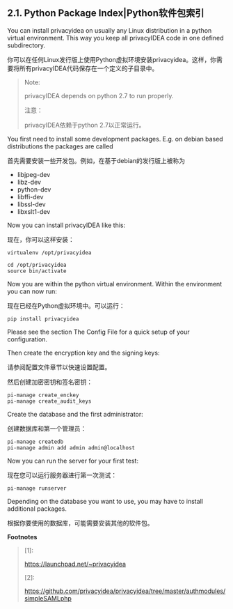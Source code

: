 ## 2.1. Python Package Index|Python软件包索引

You can install privacyidea on usually any Linux distribution in a python virtual environment. This way you keep all privacyIDEA code in one defined subdirectory.

你可以在任何Linux发行版上使用Python虚拟环境安装privacyidea。这样，你需要将所有privacyIDEA代码保存在一个定义的子目录中。


> Note:
> 
> privacyIDEA depends on python 2.7 to run properly.
> 
> 注意：
> 
> privacyIDEA依赖于python 2.7以正常运行。

You first need to install some development packages. E.g. on debian based distributions the packages are called

首先需要安装一些开发包。例如，在基于debian的发行版上被称为

* libjpeg-dev
* libz-dev
* python-dev
* libffi-dev
* libssl-dev
* libxslt1-dev

Now you can install privacyIDEA like this:

现在，你可以这样安装：

```
virtualenv /opt/privacyidea

cd /opt/privacyidea
source bin/activate
```

Now you are within the python virtual environment. Within the environment you can now run:

现在已经在Python虚拟环境中。可以运行：

```
pip install privacyidea
```

Please see the section The Config File for a quick setup of your configuration.

Then create the encryption key and the signing keys:

请参阅配置文件章节以快速设置配置。

然后创建加密密钥和签名密钥：

```
pi-manage create_enckey
pi-manage create_audit_keys
```

Create the database and the first administrator:

创建数据库和第一个管理员：

```
pi-manage createdb
pi-manage admin add admin admin@localhost
```

Now you can run the server for your first test:

现在您可以运行服务器进行第一次测试：

```
pi-manage runserver
```

Depending on the database you want to use, you may have to install additional packages.

根据你要使用的数据库，可能需要安装其他的软件包。

**Footnotes**

> [1]:
> 
> <https://launchpad.net/~privacyidea>
> 
> [2]:
> 
> <https://github.com/privacyidea/privacyidea/tree/master/authmodules/simpleSAMLphp>

